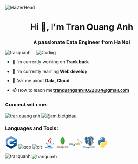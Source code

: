 ![MasterHead](https://th.bing.com/th/id/OIP.TVldRBnQHIZv9Yu_gvF1gQHaDU?w=308&h=156&c=7&r=0&o=5&dpr=1.4&pid=1.7)
<h1 align="center">Hi 👋, I'm Tran Quang Anh</h1>
<h3 align="center">A passionate Data Engineer from Ha Noi</h3>
<img align = "right" alt = "Coding" width = "400" src="https://cdn.dribbble.com/users/330915/screenshots/3587000/10_coding_dribbble.gif">
<p align="left"> <img src="https://komarev.com/ghpvc/?username=tranquanh&label=Profile%20views&color=0e75b6&style=flat" alt="tranquanh" /> </p>

- 🔭 I’m currently working on **Track back**

- 🌱 I’m currently learning **Web develop**

- 💬 Ask me about **Data, Cloud**

- 📫 How to reach me **tranquanganh11022004@gmail.com**

<h3 align="left">Connect with me:</h3>
<p align="left">
<a href="https://fb.com/tran quang anh" target="blank"><img align="center" src="https://raw.githubusercontent.com/rahuldkjain/github-profile-readme-generator/master/src/images/icons/Social/facebook.svg" alt="tran quang anh" height="30" width="40" /></a>
<a href="https://instagram.com/@em.bietgidau" target="blank"><img align="center" src="https://raw.githubusercontent.com/rahuldkjain/github-profile-readme-generator/master/src/images/icons/Social/instagram.svg" alt="@em.bietgidau" height="30" width="40" /></a>
</p>

<h3 align="left">Languages and Tools:</h3>
<p align="left"> <a href="https://www.w3schools.com/cpp/" target="_blank" rel="noreferrer"> <img src="https://raw.githubusercontent.com/devicons/devicon/master/icons/cplusplus/cplusplus-original.svg" alt="cplusplus" width="40" height="40"/> </a> <a href="https://cloud.google.com" target="_blank" rel="noreferrer"> <img src="https://www.vectorlogo.zone/logos/google_cloud/google_cloud-icon.svg" alt="gcp" width="40" height="40"/> </a> <a href="https://git-scm.com/" target="_blank" rel="noreferrer"> <img src="https://www.vectorlogo.zone/logos/git-scm/git-scm-icon.svg" alt="git" width="40" height="40"/> </a> <a href="https://www.java.com" target="_blank" rel="noreferrer"> <img src="https://raw.githubusercontent.com/devicons/devicon/master/icons/java/java-original.svg" alt="java" width="40" height="40"/> </a> <a href="https://www.mongodb.com/" target="_blank" rel="noreferrer"> <img src="https://raw.githubusercontent.com/devicons/devicon/master/icons/mongodb/mongodb-original-wordmark.svg" alt="mongodb" width="40" height="40"/> </a> <a href="https://www.mysql.com/" target="_blank" rel="noreferrer"> <img src="https://raw.githubusercontent.com/devicons/devicon/master/icons/mysql/mysql-original-wordmark.svg" alt="mysql" width="40" height="40"/> </a> <a href="https://www.postgresql.org" target="_blank" rel="noreferrer"> <img src="https://raw.githubusercontent.com/devicons/devicon/master/icons/postgresql/postgresql-original-wordmark.svg" alt="postgresql" width="40" height="40"/> </a> <a href="https://www.python.org" target="_blank" rel="noreferrer"> <img src="https://raw.githubusercontent.com/devicons/devicon/master/icons/python/python-original.svg" alt="python" width="40" height="40"/> </a> </p>

<p><img align="left" src="https://github-readme-stats.vercel.app/api/top-langs?username=tranquanh&show_icons=true&locale=en&layout=compact" alt="tranquanh" /></p>

<p>&nbsp;<img align="center" src="https://github-readme-stats.vercel.app/api?username=tranquanh&show_icons=true&locale=en" alt="tranquanh" /></p>

